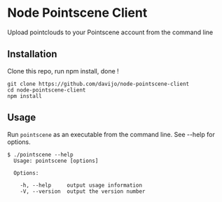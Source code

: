 # Node Pointscene Client

Upload pointclouds to your Pointscene account from the command line

## Installation

Clone this repo, run npm install, done !

```
git clone https://github.com/davijo/node-pointscene-client
cd node-pointscene-client
npm install
```

## Usage

Run `pointscene` as an executable from the command line. See --help for options.

```
$ ./pointscene --help
  Usage: pointscene [options]

  Options:

    -h, --help     output usage information
    -V, --version  output the version number
```
